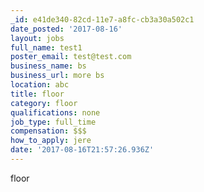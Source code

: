 ```yaml
---
_id: e41de340-82cd-11e7-a8fc-cb3a30a502c1
date_posted: '2017-08-16'
layout: jobs
full_name: test1
poster_email: test@test.com
business_name: bs
business_url: more bs
location: abc
title: floor
category: floor
qualifications: none
job_type: full_time
compensation: $$$
how_to_apply: jere
date: '2017-08-16T21:57:26.936Z'
---
```

floor
